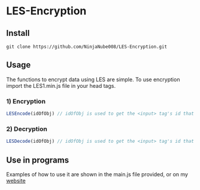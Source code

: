 # LES-Encryption

## Install
```
git clone https://github.com/NinjaNube008/LES-Encryption.git
```

## Usage
The functions to encrypt data using LES are simple.
To use encryption import the LES1.min.js file in your head tags.

### 1) Encryption
```javascript
LESEncode(idOfObj) // idOfObj is used to get the <input> tag's id that you want to encrypt text from.
```
### 2) Decryption
```javascript
LESDecode(idOfObj) // idOfObj is used to get the <input> tag's id that you want to decrypt text from.
```

## Use in programs
Examples of how to use it are shown in the main.js file provided, or on my [website](https://ninjanube008.github.io/LES/)

